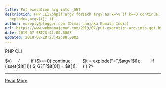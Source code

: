 ```yaml
---
title: Put execution arg into _GET
description: PHP CLI?phpif argv foreach argv as k=>v if k==0 continue; it =
  explode=,argv[i]; if
author: noreply@blogger.com (Dimas Lanjaka Kumala Indra)
url: https://www.webmanajemen.com/2019/07/put-execution-arg-into-get.html
date: 2019-07-28T23:42:00.000Z
updated: 2019-07-28T23:42:00.000Z
---
```


PHP CLI
<?php
if ($argv) {
    foreach ($argv as $k=>$v)
    {
        if ($k==0) continue;
        $it = explode("=",$argv[$i]);
        if (isset($it[1])) $_GET[$it[0]] = $it[1];
    }
}
?><hr/> <a href="https://www.webmanajemen.com/2019/07/put-execution-arg-into-get.html" rel="follow" class="button" id="read-more">Read More</a>